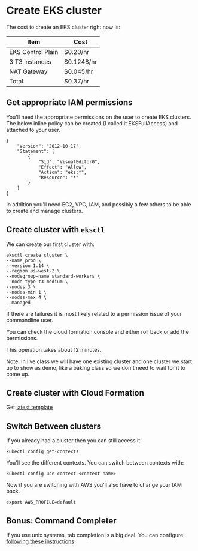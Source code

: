 # Create EKS cluster


The cost to create an EKS cluster right now is:

| Item | Cost |
|------------------|-------|
|EKS Control Plain | $0.20/hr |
|3 T3 instances | $0.1248/hr |
| NAT Gateway | $0.045/hr |
| Total | $0.37/hr |



## Get appropriate IAM permissions
You'll need the appropriate permissions on the user to create EKS clusters. The below inline policy can be created (I called it EKSFullAccess) and attached to your user. 

```
{
    "Version": "2012-10-17",
    "Statement": [
        {
            "Sid": "VisualEditor0",
            "Effect": "Allow",
            "Action": "eks:*",
            "Resource": "*"
        }
    ]
}
```

In addition you'll need EC2, VPC, IAM, and possibly a few others to be able to create and manage clusters. 


## Create cluster with `eksctl`

We can create our first cluster with: 

```
eksctl create cluster \
--name prod \
--version 1.14 \
--region us-west-2 \
--nodegroup-name standard-workers \
--node-type t3.medium \
--nodes 3 \
--nodes-min 1 \
--nodes-max 4 \
--managed
```

If there are failures it is most likely related to a permission issue of your commandline user. 

You can check the cloud formation console and either roll back or add the permissions. 

This operation takes about 12 minutes. 

Note: In live class we will have one existing cluster and one cluster we start up to show as demo, like a baking class so we don't need to wait for it to come up. 

## Create cluster with Cloud Formation

Get [latest template](https://amazon-eks.s3-us-west-2.amazonaws.com/cloudformation/2019-11-15/amazon-eks-vpc-sample.yaml)



## Switch Between clusters

If you already had a cluster then you can still access it.  

```
kubectl config get-contexts
```

You'll see the different contexts.  You can switch between contexts with: 

```
kubectl config use-context <context name>
```

Now if you are switching with AWS you'll also have to change your IAM back. 

```
export AWS_PROFILE=default
```


## Bonus:  Command Completer

If you use unix systems, tab completion is a big deal.  You can configure [following these instructions](https://docs.aws.amazon.com/cli/latest/userguide/cli-configure-completion.html)


